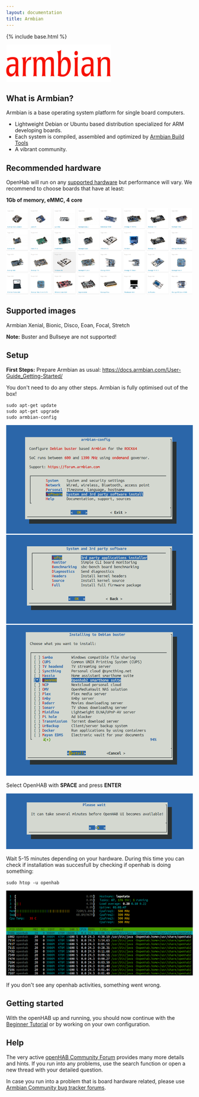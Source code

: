 ```yaml
---
layout: documentation
title: Armbian
---
```


{% include base.html %}

![Armbian](images/armbian-logo.png)

## What is Armbian?

Armbian is a base operating system platform for single board computers.

- Lightweight Debian or Ubuntu based distribution specialized for ARM developing boards.
- Each system is compiled, assembled and optimized by [Armbian Build Tools](https://github.com/armbian/build) 
- A vibrant community.

## Recommended hardware

OpenHab will run on any [supported hardware](https://www.armbian.com/download/?device_support=Supported) but performance will vary. We recommend to choose boards that have at least:


**1Gb of memory, eMMC, 4 core**


![Armbian](images/boards1.png)

## Supported images

Armbian Xenial, Bionic, Disco, Eoan, Focal, Stretch

**Note:** Buster and Bullseye are not supported!

## Setup

**First Steps:**
Prepare Armbian as usual:
https://docs.armbian.com/User-Guide_Getting-Started/

You don't need to do any other steps. Armbian is fully optimised out of the box!

```shell
sudo apt-get update
sudo apt-get upgrade
sudo armbian-config
```

![Armbian config](images/armbian-step1.png)
![System and 3rd party software](images/armbian-step2.png)
![Softy](images/armbian-step3.png)

Select OpenHAB with **SPACE** and press **ENTER**

![Openhab](images/armbian-step4.png)

Wait 5-15 minutes depending on your hardware. During this time you can check if installation was succesfull by checking if openhab is doing something:

```shell
sudo htop -u openhab
```

![Observe activities with htop](images/armbian-step5.png)

If you don't see any openhab activities, something went wrong.

## Getting started

With the openHAB up and running, you should now continue with the [Beginner Tutorial]({{base}}/tutorial)
or by working on your own configuration.

## Help

The very active [openHAB Community Forum](https://community.openhab.org) provides many more details and hints.
If you run into any problems, use the search function or open a new thread with your detailed question.

In case you run into a problem that is board hardware related, please use [Armbian Community bug tracker forums](https://forum.armbian.com/forum/1-bug-tracker/).
